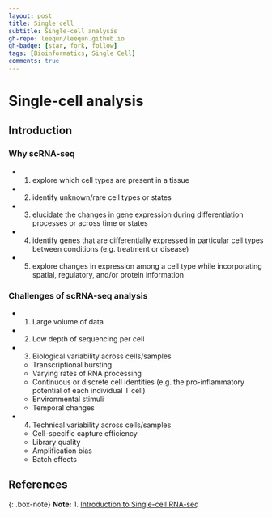 ```yaml
---
layout: post
title: Single cell
subtitle: Single-cell analysis
gh-repo: leequn/leequn.github.io
gh-badge: [star, fork, follow]
tags: [Bioinformatics, Single Cell]
comments: true
---
```


# Single-cell analysis

## Introduction
### Why scRNA-seq
- 1. explore which cell types are present in a tissue
- 2. identify unknown/rare cell types or states
- 3. elucidate the changes in gene expression during differentiation processes or across time or states
- 4. identify genes that are differentially expressed in particular cell types between conditions (e.g. treatment or disease)
- 5. explore changes in expression among a cell type while incorporating spatial, regulatory, and/or protein information

### Challenges of scRNA-seq analysis
- 1. Large volume of data
- 2. Low depth of sequencing per cell
- 3. Biological variability across cells/samples
	- Transcriptional bursting
	- Varying rates of RNA processing
	- Continuous or discrete cell identities (e.g. the pro-inflammatory potential of each individual T cell)
	- Environmental stimuli
	- Temporal changes
- 4. Technical variability across cells/samples
	- Cell-specific capture efficiency
	- Library quality
	- Amplification bias
	- Batch effects

## 

## References

{: .box-note}
**Note:** 1. [Introduction to Single-cell RNA-seq](https://hbctraining.github.io/scRNA-seq/schedule/)
